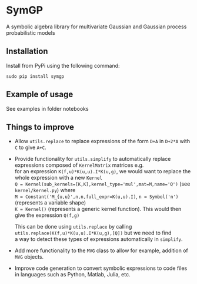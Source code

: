 # SymGP
A symbolic algebra library for multivariate Gaussian and Gaussian process probabilistic models

## Installation

Install from PyPi using the following command:

`sudo pip install symgp`

## Example of usage

See examples in folder notebooks

## Things to improve

- Allow `utils.replace` to replace expressions of the form `D+A` in `D+2*A` with `C` to give `A+C`.
- Provide functionality for `utils.simplify` to automatically replace expressions composed of `KernelMatrix` matrices e.g.  
   for an expression `K(f,u)*K(u,u).I*K(u,g)`, we would want to replace the whole expression with a new `Kernel`  
   `Q = Kernel(sub_kernels=[K,K],kernel_type='mul',mat=M,name='Q')` (see `kernel/kernel.py`) where  
   `M = Constant('M_{u,u}',n,n,full_expr=K(u,u).I)`, `n = Symbol('n')` (represents a variable shape)  
   `K = Kernel()` (represents a generic kernel function). This would then give the expression `Q(f,g)`  
   
   This can be done using `utils.replace` by calling `utils.replace(K(f,u)*K(u,u).I*K(u,g),[Q])` but we need to find  
   a way to detect these types of expressions automatically in `simplify`.
- Add more functionality to the `MVG` class to allow for example, addition of `MVG` objects.
- Improve code generation to convert symbolic expressions to code files in languages such as Python, Matlab, Julia, etc.   
   
